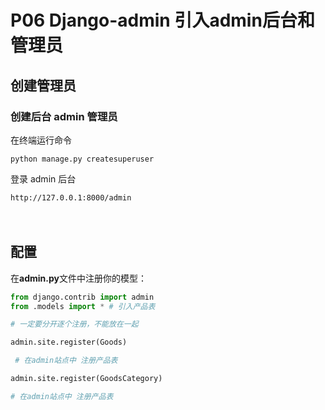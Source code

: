 # P06 Django-admin 引入admin后台和管理员

## 创建管理员

### **创建后台 admin 管理员**


在终端运行命令

`python manage.py createsuperuser`


登录 admin 后台

`http://127.0.0.1:8000/admin`

　　‍

## 配置

在**admin.py**文件中注册你的模型：

```python
from django.contrib import admin
from .models import * # 引入产品表

# 一定要分开逐个注册，不能放在一起

admin.site.register(Goods)

 # 在admin站点中 注册产品表

admin.site.register(GoodsCategory) 

# 在admin站点中 注册产品表
```

　　‍
